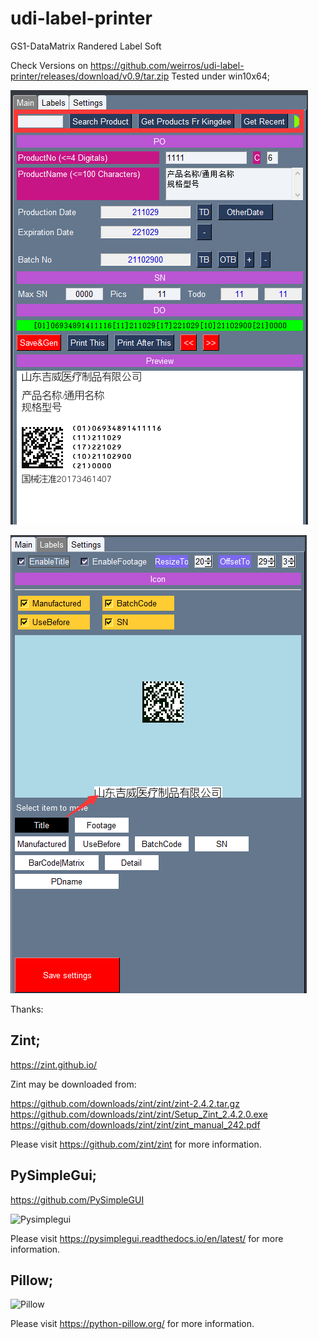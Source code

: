 # udi-label-printer
GS1-DataMatrix Randered Label Soft

Check Versions on https://github.com/weirros/udi-label-printer/releases/download/v0.9/tar.zip
Tested under win10x64;

![Main](https://github.com/weirros/udi-label-printer/blob/main/image2.png "MainPage")

![Designer](https://github.com/weirros/udi-label-printer/blob/main/image.png "PageDesigner")

Thanks:

## Zint;

https://zint.github.io/

Zint may be downloaded from:

https://github.com/downloads/zint/zint/zint-2.4.2.tar.gz
https://github.com/downloads/zint/zint/Setup_Zint_2.4.2.0.exe
https://github.com/downloads/zint/zint/zint_manual_242.pdf

Please visit https://github.com/zint/zint for more information.

## PySimpleGui;

https://github.com/PySimpleGUI

![Pysimplegui](https://raw.githubusercontent.com/PySimpleGUI/PySimpleGUI/master/images/for_readme/Logo%20with%20text%20for%20GitHub%20Top.png "Pysimplegui")


Please visit https://pysimplegui.readthedocs.io/en/latest/ for more information.

## Pillow;

![Pillow](https://python-pillow.org/images/pillow-logo.png "Pillow")

Please visit https://python-pillow.org/ for more information.



